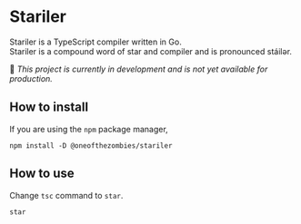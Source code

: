 # Stariler

Stariler is a TypeScript compiler written in Go.  
Stariler is a compound word of star and compiler and is pronounced stáilər.  

🚧 _This project is currently in development and is not yet available for production._

## How to install

If you are using the `npm` package manager,

```shell
npm install -D @oneofthezombies/stariler
```

## How to use

Change `tsc` command to `star`.

```shell
star
```
